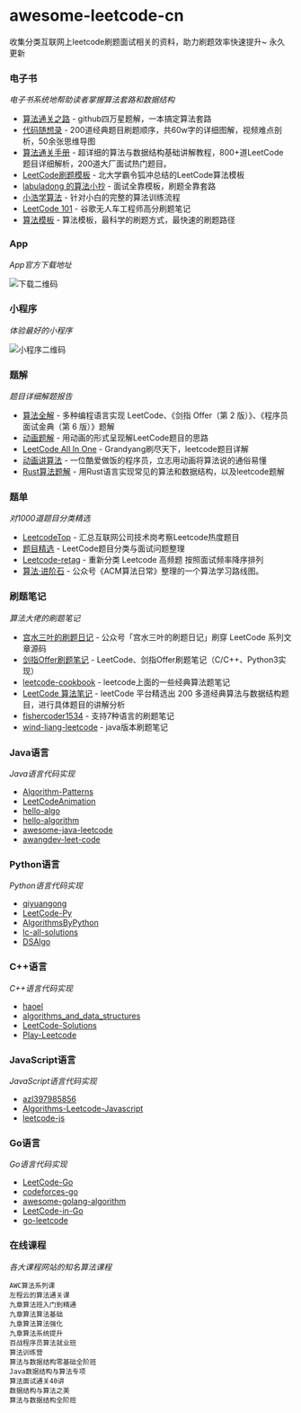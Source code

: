 # awesome-leetcode-cn

收集分类互联网上leetcode刷题面试相关的资料，助力刷题效率快速提升~ 永久更新

### 电子书

_电子书系统地帮助读者掌握算法套路和数据结构_

- [算法通关之路](https://github.com/azl397985856/leetcode) - github四万星题解，一本搞定算法套路
- [代码随想录](https://github.com/youngyangyang04/leetcode-master) - 200道经典题目刷题顺序，共60w字的详细图解，视频难点剖析，50余张思维导图
- [算法通关手册](https://github.com/itcharge/LeetCode-Py) - 超详细的算法与数据结构基础讲解教程，800+道LeetCode 题目详细解析，200道大厂面试热门题目。
- [LeetCode刷题模板](https://github.com/ninechapter-algorithm/leetcode-linghu-templete) - 北大学霸令狐冲总结的LeetCode算法模板
- [labuladong 的算法小抄](https://github.com/labuladong/fucking-algorithm) - 面试全靠模板，刷题全靠套路
- [小浩学算法](https://github.com/geekxh/hello-algorithm) - 针对小白的完整的算法训练流程
- [LeetCode 101](https://github.com/changgyhub/leetcode_101) - 谷歌无人车工程师高分刷题笔记
- [算法模板](https://github.com/greyireland/algorithm-pattern) - 算法模板，最科学的刷题方式，最快速的刷题路径

### App

_App官方下载地址_

![下载二维码](https://pic.ziyuan.wang/user/guest/2024/04/2024-04-10_16-00_f844e568d0c18.png)

### 小程序

_体验最好的小程序_

![小程序二维码](https://zdsfiles.oss-cn-beijing.aliyuncs.com/%E6%89%AB%E7%A0%81_%E6%90%9C%E7%B4%A2%E8%81%94%E5%90%88%E4%BC%A0%E6%92%AD%E6%A0%B7%E5%BC%8F-%E6%A0%87%E5%87%86%E8%89%B2%E7%89%881.png)


### 题解

_题目详细解题报告_

- [算法全解](https://github.com/doocs/leetcode) - 多种编程语言实现 LeetCode、《剑指 Offer（第 2 版）》、《程序员面试金典（第 6 版）》题解
- [动画题解](https://github.com/MisterBooo/LeetCodeAnimation) - 用动画的形式呈现解LeetCode题目的思路
- [LeetCode All In One](https://github.com/grandyang/leetcode) - Grandyang刷尽天下，leetcode题目详解
- [动画讲算法](https://github.com/chefyuan/algorithm-base) - 一位酷爱做饭的程序员，立志用动画将算法说的通俗易懂
- [Rust算法题解](https://github.com/rustcn-org/rust-algos) - 用Rust语言实现常见的算法和数据结构，以及leetcode题解


### 题单

_对1000道题目分类精选_

- [LeetcodeTop](https://github.com/afatcoder/LeetcodeTop) - 汇总互联网公司技术岗考察Leetcode热度题目
- [题目精选](https://github.com/yuanguangxin/LeetCode) - LeetCode题目分类与面试问题整理
- [Leetcode-retag](https://github.com/resumejob/Leetcode-retag) - 重新分类 Leetcode 高频题 按照面试频率降序排列
- [算法·进阶石](https://github.com/acm-clan/algorithm-stone)  - 公众号《ACM算法日常》整理的一个算法学习路线图。


### 刷题笔记

_算法大佬的刷题笔记_

- [宫水三叶的刷题日记](https://github.com/SharingSource/LogicStack-LeetCode) - 公众号「宫水三叶的刷题日记」刷穿 LeetCode 系列文章源码
- [剑指Offer刷题笔记](https://github.com/Jack-Cherish/LeetCode) - LeetCode、剑指Offer刷题笔记（C/C++、Python3实现）
- [leetcode-cookbook](https://github.com/gaowenxin95/leetcode-cookbook) - leetcode上面的一些经典算法题笔记
- [LeetCode 算法笔记](https://github.com/datawhalechina/leetcode-notes) - leetCode 平台精选出 200 多道经典算法与数据结构题目，进行具体题目的讲解分析
- [fishercoder1534](https://github.com/fishercoder1534/Leetcode) - 支持7种语言的刷题笔记
- [wind-liang-leetcode](https://github.com/wind-liang/leetcode/) - java版本刷题笔记


### Java语言

_Java语言代码实现_

- [Algorithm-Patterns](https://github.com/zdong1995/Algorithm-Patterns)
- [LeetCodeAnimation](https://github.com/MisterBooo/LeetCodeAnimation)
- [hello-algo](https://github.com/krahets/hello-algo)
- [hello-algorithm](https://github.com/geekxh/hello-algorithm)
- [awesome-java-leetcode](https://github.com/Blankj/awesome-java-leetcode)
- [awangdev-leet-code](https://github.com/awangdev/leet-code)


### Python语言

_Python语言代码实现_

- [qiyuangong](https://github.com/qiyuangong/leetcode)
- [LeetCode-Py](https://github.com/itcharge/LeetCode-Py)
- [AlgorithmsByPython](https://github.com/Jack-Lee-Hiter/AlgorithmsByPython)
- [lc-all-solutions](https://github.com/csujedihy/lc-all-solutions)
- [DSAlgo](https://github.com/SamirPaulb/DSAlgo)


### C++语言

_C++语言代码实现_

- [haoel](https://github.com/haoel/leetcode)
- [algorithms_and_data_structures](https://github.com/mandliya/algorithms_and_data_structures)
- [LeetCode-Solutions](https://github.com/kamyu104/LeetCode-Solutions)
- [Play-Leetcode](https://github.com/liuyubobobo/Play-Leetcode)


### JavaScript语言

_JavaScript语言代码实现_

- [azl397985856](https://github.com/azl397985856/leetcode)
- [Algorithms-Leetcode-Javascript](https://github.com/ignacio-chiazzo/Algorithms-Leetcode-Javascript)
- [leetcode-js](https://github.com/everthis/leetcode-js)


### Go语言

_Go语言代码实现_

- [LeetCode-Go](https://github.com/halfrost/LeetCode-Go)
- [codeforces-go](https://github.com/EndlessCheng/codeforces-go)
- [awesome-golang-algorithm](https://github.com/6boris/awesome-golang-algorithm)
- [LeetCode-in-Go](https://github.com/aQuaYi/LeetCode-in-Go)
- [go-leetcode](https://github.com/austingebauer/go-leetcode)

### 在线课程

_各大课程网站的知名算法课程_

    AWC算法系列课
    左程云的算法通关课
    九章算法班入门到精通
    九章算法算法基础
    九章算法算法强化
    九章算法系统提升
    百战程序员算法就业班
    算法训练营
    算法与数据结构零基础全阶班
    Java数据结构与算法专项
    算法面试通关40讲
    数据结构与算法之美
    算法与数据结构全阶班

